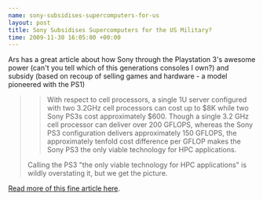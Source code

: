 ```yaml
--- 
name: sony-subsidises-supercomputers-for-us 
layout: post 
title: Sony Subsidises Supercomputers for the US Military? 
time: 2009-11-30 16:05:00 +00:00
--- 
```


Ars has a great article about how Sony through the
Playstation 3's awesome power (can't you tell which of this generations
consoles I own?) and subsidy (based on recoup of selling games and
hardware - a model pioneered with the PS1)  
> > With respect to cell processors, a single 1U server configured with
> > two 3.2GHz cell processors can cost up to $8K while two Sony PS3s
> > cost approximately $600. Though a single 3.2 GHz cell processor can
> > deliver over 200 GFLOPS, whereas the Sony PS3 configuration delivers
> > approximately 150 GFLOPS, the approximately tenfold cost difference
> > per GFLOP makes the Sony PS3 the only viable technology for HPC
> > applications.
>
> Calling the PS3 "the only viable technology for HPC applications" is
> wildly overstating it, but we get the picture.

[Read more of this fine article
here](http://arstechnica.com/security/news/2009/11/sony-still-subsidizing-us-supercomputer-efforts.ars).